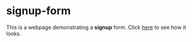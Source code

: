 # signup-form
This is a webpage demonstrating a **signup** form. Click [here](https://codepen.io/shashiirk/full/JjGVWVo) to see how it looks.
